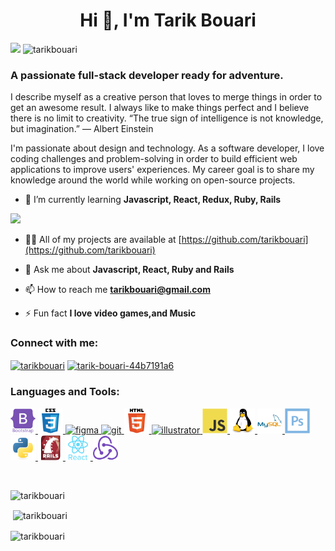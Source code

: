 <h1 align="center">Hi 👋, I'm Tarik Bouari</h1>
<p align="left"> 
<img src="https://camo.githubusercontent.com/8a4ae3fb98faf74ddf78a6677ceaa6e8872f7f340f569b7c5e1aa9bcc4061d95/68747470733a2f2f696d672e736869656c64732e696f2f62616467652f4d6963726f76657273652d626c756576696f6c6574">
<img src="https://komarev.com/ghpvc/?username=tarikbouari&label=Profile%20views&color=0e75b6&style=flat" alt="tarikbouari" /> 
</p>

<h3 >A passionate full-stack developer ready for adventure.</h3>

<p>I describe myself as a creative person that loves to merge things in order to get an awesome result. I always like to make things perfect and I believe there is no limit to creativity. “The true sign of intelligence is not knowledge, but imagination.” — Albert Einstein 
  
I'm passionate about design and technology. As a software developer, I love coding challenges and problem-solving in order to build efficient web applications to improve users' experiences. My career goal is to share my knowledge around the world while working on open-source projects.</p>


- 🌱 I’m currently learning **Javascript, React, Redux, Ruby, Rails**

<img src ="https://res.cloudinary.com/practicaldev/image/fetch/s--cT4TSe48--/c_limit%2Cf_auto%2Cfl_progressive%2Cq_66%2Cw_880/https://dev-to-uploads.s3.amazonaws.com/i/894znjv4oo9agqiz4dql.gif">

- 👨‍💻 All of my projects are available at [https://github.com/tarikbouari](https://github.com/tarikbouari)

- 💬 Ask me about **Javascript, React, Ruby and Rails**

- 📫 How to reach me **tarikbouari@gmail.com**

- ⚡ Fun fact **I love video games,and Music**

<h3 align="left">Connect with me:</h3>
<p align="left">
<a href="https://twitter.com/tarikbouari" target="blank"><img align="center" src="https://raw.githubusercontent.com/rahuldkjain/github-profile-readme-generator/master/src/images/icons/Social/twitter.svg" alt="tarikbouari" height="30" width="40" /></a>
<a href="https://linkedin.com/in/tarik-bouari-44b7191a6" target="blank"><img align="center" src="https://raw.githubusercontent.com/rahuldkjain/github-profile-readme-generator/master/src/images/icons/Social/linked-in-alt.svg" alt="tarik-bouari-44b7191a6" height="30" width="40" /></a>
</p>

<h3 align="left">Languages and Tools:</h3>
<p align="left"> <a href="https://getbootstrap.com" target="_blank" rel="noreferrer"> <img src="https://raw.githubusercontent.com/devicons/devicon/master/icons/bootstrap/bootstrap-plain-wordmark.svg" alt="bootstrap" width="40" height="40"/> </a> <a href="https://www.w3schools.com/css/" target="_blank" rel="noreferrer"> <img src="https://raw.githubusercontent.com/devicons/devicon/master/icons/css3/css3-original-wordmark.svg" alt="css3" width="40" height="40"/> </a> <a href="https://www.figma.com/" target="_blank" rel="noreferrer"> <img src="https://www.vectorlogo.zone/logos/figma/figma-icon.svg" alt="figma" width="40" height="40"/> </a> <a href="https://git-scm.com/" target="_blank" rel="noreferrer"> <img src="https://www.vectorlogo.zone/logos/git-scm/git-scm-icon.svg" alt="git" width="40" height="40"/> </a> <a href="https://www.w3.org/html/" target="_blank" rel="noreferrer"> <img src="https://raw.githubusercontent.com/devicons/devicon/master/icons/html5/html5-original-wordmark.svg" alt="html5" width="40" height="40"/> </a> <a href="https://www.adobe.com/in/products/illustrator.html" target="_blank" rel="noreferrer"> <img src="https://www.vectorlogo.zone/logos/adobe_illustrator/adobe_illustrator-icon.svg" alt="illustrator" width="40" height="40"/> </a> <a href="https://developer.mozilla.org/en-US/docs/Web/JavaScript" target="_blank" rel="noreferrer"> <img src="https://raw.githubusercontent.com/devicons/devicon/master/icons/javascript/javascript-original.svg" alt="javascript" width="40" height="40"/> </a> <a href="https://www.linux.org/" target="_blank" rel="noreferrer"> <img src="https://raw.githubusercontent.com/devicons/devicon/master/icons/linux/linux-original.svg" alt="linux" width="40" height="40"/> </a> <a href="https://www.mysql.com/" target="_blank" rel="noreferrer"> <img src="https://raw.githubusercontent.com/devicons/devicon/master/icons/mysql/mysql-original-wordmark.svg" alt="mysql" width="40" height="40"/> </a> <a href="https://www.photoshop.com/en" target="_blank" rel="noreferrer"> <img src="https://raw.githubusercontent.com/devicons/devicon/master/icons/photoshop/photoshop-line.svg" alt="photoshop" width="40" height="40"/> </a> <a href="https://www.python.org" target="_blank" rel="noreferrer"> <img src="https://raw.githubusercontent.com/devicons/devicon/master/icons/python/python-original.svg" alt="python" width="40" height="40"/> </a> <a href="https://rubyonrails.org" target="_blank" rel="noreferrer"> <img src="https://raw.githubusercontent.com/devicons/devicon/master/icons/rails/rails-original-wordmark.svg" alt="rails" width="40" height="40"/> </a> <a href="https://reactjs.org/" target="_blank" rel="noreferrer"> <img src="https://raw.githubusercontent.com/devicons/devicon/master/icons/react/react-original-wordmark.svg" alt="react" width="40" height="40"/> </a> <a href="https://redux.js.org" target="_blank" rel="noreferrer"> <img src="https://raw.githubusercontent.com/devicons/devicon/master/icons/redux/redux-original.svg" alt="redux" width="40" height="40"/> </a> </p><br>

<p><img align="left" src="https://github-readme-stats.vercel.app/api/top-langs?username=tarikbouari&show_icons=true&locale=en&layout=compact" alt="tarikbouari" /></p><br>

<p>&nbsp;<img align="center" src="https://github-readme-stats.vercel.app/api?username=tarikbouari&show_icons=true&locale=en" alt="tarikbouari" /></p>

<p><img align="center" src="https://github-readme-streak-stats.herokuapp.com/?user=tarikbouari&" alt="tarikbouari" /></p>

